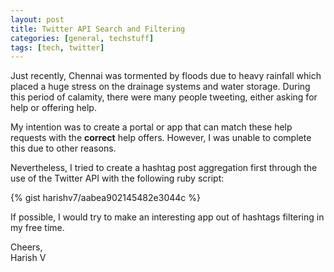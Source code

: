 ```yaml
---
layout: post
title: Twitter API Search and Filtering
categories: [general, techstuff]
tags: [tech, twitter]
---
```


Just recently, Chennai was tormented by floods due to heavy rainfall which placed a huge stress on the drainage systems and water storage. During this period of calamity, there were many people tweeting, either asking for help or offering help.

My intention was to create a portal or app that can match these help requests with the **correct** help offers. However, I was unable to complete this due to other reasons. 

Nevertheless, I tried to create a hashtag post aggregation first through the use of the Twitter API with the following ruby script:

{% gist harishv7/aabea902145482e3044c %}

If possible, I would try to make an interesting app out of hashtags filtering in my free time.

Cheers, <br>
Harish V
